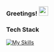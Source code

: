 
### Greetings! <img src="https://emojis.slackmojis.com/emojis/images/1536351075/4594/blob-wave.gif" width="25"/>

### Tech Stack
[![My Skills](https://skillicons.dev/icons?i=py,js,css,html,cpp,cs,react,figma,mysql,github,java,idea,nodejs,openstack,vscode&perline=4)](https://skillicons.dev)
<!--
**mutendisambaza/mutendisambaza** is a ✨ _special_ ✨ repository because its `README.md` (this file) appears on your GitHub profile.

Here are some ideas to get you started:

- 🔭 I’m currently working on ...
- 🌱 I’m currently learning ...
- 👯 I’m looking to collaborate on ...
- 🤔 I’m looking for help with ...
- 💬 Ask me about ...
- 📫 How to reach me: ...
- 😄 Pronouns: ...
- ⚡ Fun fact: ...
-->
